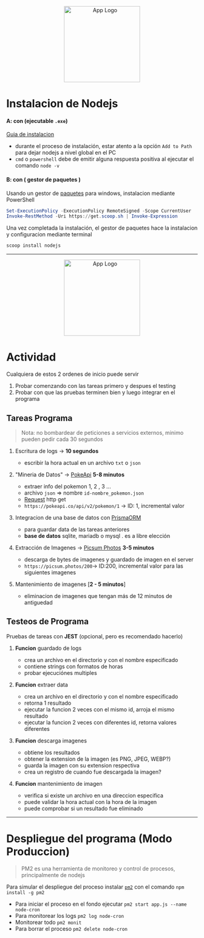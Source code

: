 <p align="center">
  <a href="https://nodejs.org/en/" target="blank">
  <img src="https://upload.wikimedia.org/wikipedia/commons/d/d9/Node.js_logo.svg" width="200" alt="App Logo" /></a>
</p>

# Instalacion de Nodejs

#### A: con (ejecutable `.exe`)

[Guia de instalacion](https://codigofacilito.com/articulos/instalar-nodejs-windows)

- durante el proceso de instalación, estar atento a la opción `Add to Path` para dejar nodejs a nivel global en el PC
- `cmd` o `powershell` debe de emitir alguna respuesta positiva al ejecutar el comando `node -v`

#### B: con ( gestor de paquetes )

Usando un gestor de [paquetes](https://scoop.sh/) para windows, instalacion mediante PowerShell

```powershell
Set-ExecutionPolicy -ExecutionPolicy RemoteSigned -Scope CurrentUser
Invoke-RestMethod -Uri https://get.scoop.sh | Invoke-Expression
```

Una vez completada la instalación, el gestor de paquetes hace la instalacion y configuracion mediante terminal

```powershell
scoop install nodejs
```

<hr/>

<p align="center">
  <a href="https://github.com/Zero0242/node-cron-app" target="blank">
  <img src="https://cdn-icons-png.flaticon.com/512/25/25231.png" width="200" alt="App Logo" /></a>
</p>

# Actividad

Cualquiera de estos 2 ordenes de inicio puede servir

1. Probar comenzando con las tareas primero y despues el testing
2. Probar con que las pruebas terminen bien y luego integrar en el programa

## Tareas Programa

> Nota: no bombardear de peticiones a servicios externos, minimo pueden pedir cada 30 segundos

1. Escritura de logs -> **10 segundos**

   - escribir la hora actual en un archivo `txt` o `json`

2. "Mineria de Datos" -> [PokeApi](https://pokeapi.co/) **5-8 minutos**

   - extraer info del pokemon 1, 2 , 3 ...
   - archivo `json` => nombre `id-nombre_pokemon.json`
   - [Request](https://pokeapi.co/api/v2/pokemon/1) http get
   - `https://pokeapi.co/api/v2/pokemon/1` -> ID: 1, incremental valor

3. Integracion de una base de datos con [PrismaORM](https://youtu.be/ESShhQmBjjY?si=9wl8nXHGNWMwt4rP)

   - para guardar data de las tareas anteriores
   - **base de datos** sqlite, mariadb o mysql . es a libre elección

4. Extracción de Imagenes -> [Picsum Photos](https://picsum.photos/) **3-5 minutos**

   - descarga de bytes de imagenes y guardado de imagen en el server
   - `https://picsum.photos/200`-> ID:200, incremental valor para las siguientes imagenes

5. Mantenimiento de imagenes [**2 - 5 minutos**]
   - eliminacion de imagenes que tengan más de 12 minutos de antiguedad

## Testeos de Programa

Pruebas de tareas con **JEST** (opcional, pero es recomendado hacerlo)

1. **Funcion** guardado de logs

   - crea un archivo en el directorio y con el nombre especificado
   - contiene strings con formatos de horas
   - probar ejecuciónes multiples

2. **Funcion** extraer data

   - crea un archivo en el directorio y con el nombre especificado
   - retorna 1 resultado
   - ejecutar la funcion 2 veces con el mismo id, arroja el mismo resultado
   - ejecutar la funcion 2 veces con diferentes id, retorna valores diferentes

3. **Funcion** descarga imagenes

   - obtiene los resultados
   - obtener la extension de la imagen (es PNG, JPEG, WEBP?)
   - guarda la imagen con su extension respectiva
   - crea un registro de cuando fue descargada la imagen?

4. **Funcion** mantenimiento de imagen
   - verifica si existe un archivo en una direccion especifica
   - puede validar la hora actual con la hora de la imagen
   - puede comprobar si un resultado fue eliminado

---

# Despliegue del programa (Modo Produccion)

> PM2 es una herramienta de monitoreo y control de procesos, principalmente de nodejs

Para simular el despliegue del proceso instalar [`pm2`](https://pm2.keymetrics.io/) con el comando `npm install -g pm2`

- Para iniciar el proceso en el fondo ejecutar `pm2 start app.js --name node-cron`
- Para monitorear los logs `pm2 log node-cron`
- Monitorear todo `pm2 monit`
- Para borrar el proceso `pm2 delete node-cron`
